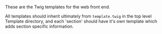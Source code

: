 These are the Twig templates for the web front end.

All templates should inherit ultimately from `template.twig` in the top level Template directory, and each 'section'
should have it's own template which adds section specific information.